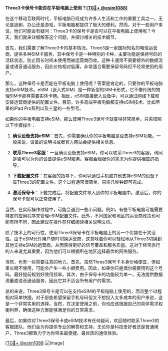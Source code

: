 **Three3卡保号卡能否在平板电脑上使用？[[TG💪+ @esim1088](https://t.me/s/esim1088)]**

在这个移动互联网时代，平板电脑已经成为许多人生活和工作的重要工具之一。无论是追剧、办公还是游戏，平板电脑都提供了极大的便利。然而，对于一些用户来说，他们可能会有疑问：Three3卡的保号卡是否可以在平板电脑上使用呢？今天，我们就来详细解答这个问题，并探讨相关的技术细节。

首先，我们需要了解Three3卡的基本情况。Three3是一家国际知名的电信运营商，提供多种SIM卡服务，其中保号卡是一种特别的卡种，主要功能是保持号码的活跃状态，防止因长时间未使用而被运营商回收。这种卡通常不需要额外的数据流量或语音通话服务，因此价格相对低廉，非常适合需要保留号码但不经常使用的用户。

那么，这种保号卡是否能在平板电脑上使用呢？答案是肯定的，只要你的平板电脑支持eSIM技术。eSIM（嵌入式SIM）是一种新型的SIM卡形式，它不像传统的物理SIM卡那样需要实体卡槽。相反，eSIM直接嵌入设备中，可以通过网络下载和安装运营商提供的配置文件。目前，许多高端平板电脑都支持eSIM技术，比如苹果的iPad Pro系列以及三星的一些型号。

如果你的平板电脑支持eSIM，那么使用Three3保号卡就变得非常简单。只需按照以下步骤操作：

1. **确认设备支持eSIM**：首先，你需要确认你的平板电脑是否支持eSIM功能。一般来说，设备的说明书或者官方网站会提供相关信息。
   
2. **联系Three3客服**：一旦确认设备支持eSIM，你可以联系Three3的客服，询问是否可以为你的设备提供eSIM服务。客服会根据你的需求为你提供相应的指导。

3. **下载配置文件**：在客服的指导下，你可以通过手机或其他支持eSIM的设备下载Three3的配置文件。这个过程通常很简单，只需几秒钟即可完成。

4. **激活保号卡**：下载完成后，将配置文件导入到你的平板电脑中。激活后，你的保号卡就可以正常使用了。

当然，在实际操作过程中，可能会遇到一些小问题。例如，有些平板电脑可能需要特定的应用程序来管理eSIM配置文件。此外，不同国家和地区的运营商政策也可能有所不同，因此建议在操作前仔细阅读相关说明文档。

除了技术上的可行性，使用Three3保号卡在平板电脑上的另一个优势在于灵活性。由于eSIM允许用户随时切换运营商，这意味着你可以轻松地从Three3切换到其他支持eSIM的运营商，从而获得更好的信号覆盖和服务质量。这对于经常旅行的人来说尤其重要，因为他们可以根据所在地区选择最优的网络服务。

当然，也有一些需要注意的地方。首先，虽然Three3保号卡本身价格便宜，但如果长期不使用，可能会产生一些小额费用。因此，如果你只是偶尔需要用到这个号码，最好提前规划好使用频率。其次，由于保号卡的功能较为单一，无法提供数据流量或语音通话服务，因此它并不适合所有用户的需求。

总的来说，Three3保号卡是可以在支持eSIM的平板电脑上使用的，而且整个过程相对简单快捷。对于那些希望保留手机号码但又不想投入太多成本的用户来说，这是一个非常实用的选择。当然，在决定使用之前，你也应该根据自己的具体需求权衡利弊，确保这种方案能够满足你的日常需求。

最后，如果你对Three3保号卡或eSIM技术有任何疑问，欢迎随时联系Three3的客服团队，他们会为你提供专业的解答和支持。无论你是科技爱好者还是普通用户，Three3都致力于为你带来最便捷、最优质的通信体验。

[[TG💪+ @esim1088](https://t.me/s/esim1088) ![Image](https://i.postimg.cc/4NQfJmqS/Snipaste-2025-05-13-00-14-12.png)]